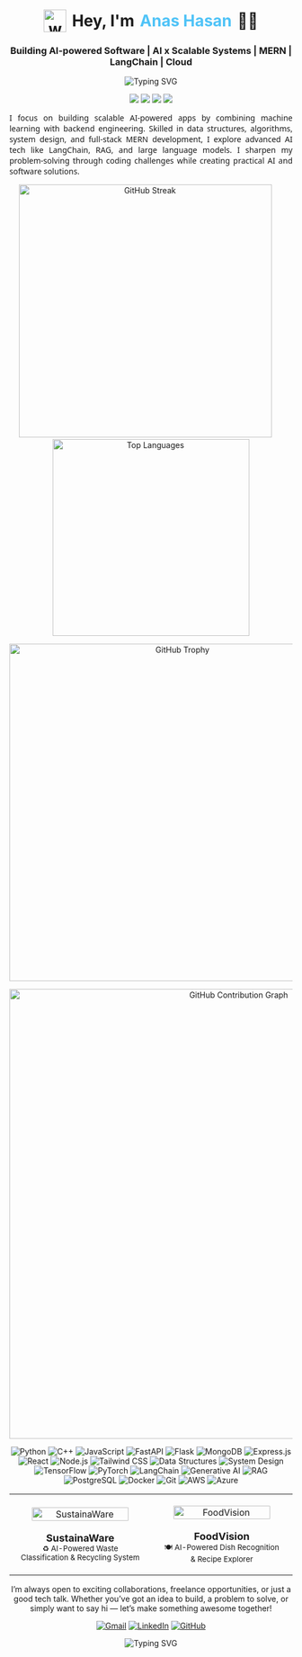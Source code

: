 <h1 align="center" style="display: flex; justify-content: center; align-items: center; gap: 10px; font-weight: bold;">
  <img src="https://media.giphy.com/media/hvRJCLFzcasrR4ia7z/giphy.gif" width="40px" alt="waving hand" />
  Hey, I'm <span style="color:#4FC3F7;">Anas Hasan</span>👨‍💻
</h1>

<h3 align="center">Building AI-powered Software | AI x Scalable Systems | MERN | LangChain | Cloud</h3>

<p align="center">
  <img src="https://readme-typing-svg.demolab.com?font=Fira+Code&size=20&duration=3000&pause=1000&color=8F6E66&center=true&vCenter=true&width=700&lines=Machine+Learning+%7C+LangChain+%7C+LLMs+%7C+Backend+Engineering;Generative+AI+%7C+RAG+%7C+MERN+Stack+%7C+Azure+DS+Certified;Building+Smart%2C+Scalable+%26+AI-Driven+Applications" alt="Typing SVG" />
</p>

<p align="center">
  <a href="https://www.linkedin.com/in/anas-hasan-a5546524b/"><img src="https://img.shields.io/badge/LinkedIn-0077B5.svg?&style=for-the-badge&logo=linkedin&logoColor=white&style="border-radius: 50%" /></a>
  <a href="https://leetcode.com/u/AnasHasan786/"><img src="https://img.shields.io/badge/LeetCode-FFA116?style=for-the-badge&logo=leetcode&logoColor=black&style="border-radius: 50%" /></a>
  <a href="mailto:anas.hassan9417@gmail.com"><img src="https://img.shields.io/badge/Email-D14836?style=for-the-badge&logo=gmail&logoColor=white&style="border-radius: 50%" /></a>
  <a href="https://medium.com/@anas.hassan9417"><img src="https://img.shields.io/badge/Medium-12100E?style=for-the-badge&logo=medium&logoColor=white&style="border-radius: 50%" /></a>
</p>

<p align="justify" style="font-size:14px; font-family: 'Segoe UI', Tahoma, Geneva, Verdana, sans-serif;">
  I focus on building scalable AI-powered apps by combining machine learning with backend engineering. Skilled in data structures, algorithms, system design, and full-stack MERN development, I explore advanced AI   tech like LangChain, RAG, and large language models. I sharpen my problem-solving through coding challenges while creating practical AI and software solutions.
</p>

<!-- GitHub Stats and Streaks -->
<p align="center">
  <img src="assets/streak.svg" alt="GitHub Streak" width="450" />
  &nbsp;&nbsp;&nbsp;&nbsp;
  <img src="https://github-readme-stats.vercel.app/api/top-langs/?username=AnasHasan786&layout=compact&theme=dark&hide_border=true&langs_count=6" alt="Top Languages" width="350" />
</p>

<!-- Trophy Case -->
<p align="center">
  <img src="https://github-profile-trophy.vercel.app/?username=AnasHasan786&theme=darkhub&no-bg=true&no-frame=true&margin-w=15" alt="GitHub Trophy" width="600" />
</p>

<!-- Contribution Graph -->
<p align="center">
  <img src="https://github-readme-activity-graph.vercel.app/graph?username=AnasHasan786&theme=github&hide_border=true" alt="GitHub Contribution Graph" width="800" />
</p>

<p align="center">
  <img src="https://img.shields.io/badge/Python-3776AB?style=for-the-badge&logo=python&logoColor=white" alt="Python"/>
  <img src="https://img.shields.io/badge/C++-00599C?style=for-the-badge&logo=c%2B%2B&logoColor=white" alt="C++"/>
  <img src="https://img.shields.io/badge/JavaScript-F7DF1E?style=for-the-badge&logo=javascript&logoColor=black" alt="JavaScript"/>
  <img src="https://img.shields.io/badge/FastAPI-009688?style=for-the-badge&logo=fastapi&logoColor=white" alt="FastAPI"/>
  <img src="https://img.shields.io/badge/Flask-000000?style=for-the-badge&logo=flask&logoColor=white" alt="Flask"/>
  <img src="https://img.shields.io/badge/MongoDB-47A248?style=for-the-badge&logo=mongodb&logoColor=white" alt="MongoDB"/>
  <img src="https://img.shields.io/badge/Express.js-000000?style=for-the-badge&logo=express&logoColor=white" alt="Express.js" /> 
  <img src="https://img.shields.io/badge/React-61DAFB?style=for-the-badge&logo=react&logoColor=black" alt="React"/>
  <img src="https://img.shields.io/badge/Node.js-339933?style=for-the-badge&logo=node.js&logoColor=white" alt="Node.js" /> 
  <img src="https://img.shields.io/badge/Tailwind_CSS-38B2AC?style=for-the-badge&logo=tailwind-css&logoColor=white" alt="Tailwind CSS"/>
  <img src="https://img.shields.io/badge/Data%20Structures-00599C?style=for-the-badge&logo=cplusplus&logoColor=white" alt="Data Structures" /> 
  <img src="https://img.shields.io/badge/System%20Design-008080?style=for-the-badge&logo=databricks&logoColor=white" alt="System Design" />
  <img src="https://img.shields.io/badge/TensorFlow-FF6F00?style=for-the-badge&logo=tensorflow&logoColor=white" alt="TensorFlow"/>
  <img src="https://img.shields.io/badge/PyTorch-EE4C2C?style=for-the-badge&logo=pytorch&logoColor=white" alt="PyTorch"/>
  <img src="https://img.shields.io/badge/LangChain-000000?style=for-the-badge&logo=langchain&logoColor=white" alt="LangChain"/>
  <img src="https://img.shields.io/badge/Generative%20AI-FF6F00?style=for-the-badge&logo=openai&logoColor=white" alt="Generative AI" /> 
  <img src="https://img.shields.io/badge/RAG%20(Retrieval--Augmented%20Generation)-4B0082?style=for-the-badge&logo=googlescholar&logoColor=white" alt="RAG" /> 
  <img src="https://img.shields.io/badge/PostgreSQL-336791?style=for-the-badge&logo=postgresql&logoColor=white" alt="PostgreSQL"/>
  <img src="https://img.shields.io/badge/Docker-2496ED?style=for-the-badge&logo=docker&logoColor=white" alt="Docker"/>
  <img src="https://img.shields.io/badge/Git-F05032?style=for-the-badge&logo=git&logoColor=white" alt="Git"/>
  <img src="https://img.shields.io/badge/AWS-232F3E?style=for-the-badge&logo=amazon-aws&logoColor=white" alt="AWS"/>
  <img src="https://img.shields.io/badge/Azure-0078D4?style=for-the-badge&logo=microsoft-azure&logoColor=white" alt="Azure"/>
</p>

<table>
  <tr>
    <td align="center" width="50%" style="padding: 20px;">
      <a href="https://github.com/AnasHasan786/SustainaWare--AI-Powered-Waste-Classification-and-Recycling-System" target="_blank">
        <img src="https://github.com/user-attachments/assets/90bbd85b-571c-4cdf-bc2b-34ae3a8c0c25" width="90%" alt="SustainaWare" style="border-radius: 12px;" />
      </a>
      <br><br>
      <b style="font-size: 18px;">SustainaWare</b>
      <br>
      <sub>♻️ AI-Powered Waste Classification & Recycling System</sub>
    </td>
    <td align="center" width="50%" style="padding: 20px;">
      <a href="https://github.com/AnasHasan786/FoodVision" target="_blank">
        <img src="https://github.com/user-attachments/assets/e533a04d-222d-4fca-8d86-719155c41073" width="90%" alt="FoodVision" style="border-radius: 12px;" />
      </a>
      <br><br>
      <b style="font-size: 18px;">FoodVision</b>
      <br>
      <sub>🍽️ AI-Powered Dish Recognition & Recipe Explorer</sub>
    </td>
  </tr>
</table>

<p align="center">
  I’m always open to exciting collaborations, freelance opportunities, or just a good tech talk. Whether you’ve got an idea to build, a problem to solve, or simply want to say hi — let’s make something awesome together!
</p>

<p align="center">
  <a href="mailto:anas.hassan9417@gmail.com"><img src="https://img.shields.io/badge/Gmail-D14836?style=for-the-badge&logo=gmail&logoColor=white&style="border-radius: 50%" alt="Gmail" /></a>
  <a href="https://www.linkedin.com/in/anas-hasan-a5546524b/"><img src="https://img.shields.io/badge/LinkedIn-0077B5.svg?&style=for-the-badge&logo=linkedin&logoColor=white&style="border-radius: 50%" alt="LinkedIn"/></a>
  <a href="https://github.com/AnasHasan786" target="_blank">
    <img src="https://img.shields.io/badge/GitHub-181717?style=for-the-badge&logo=github&logoColor=white&style="border-radius: 50%" alt="GitHub" />
  </a>
</p>

<p align="center">
  <img src="https://readme-typing-svg.herokuapp.com?font=Fira+Code&size=20&duration=3000&pause=1000&color=8F6E66&center=true&vCenter=true&width=700&lines=🚀+Let%E2%80%99s+Build+Something+Awesome+Together!" alt="Typing SVG">
</p>
